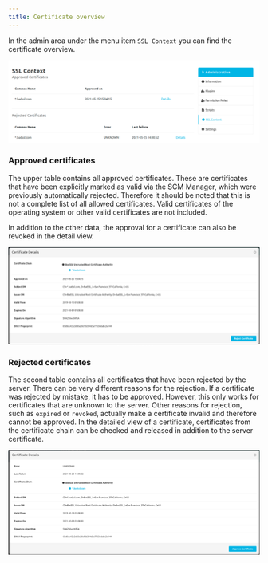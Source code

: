 ```yaml
---
title: Certificate overview
---
```


In the admin area under the menu item `SSL Context` you can find the certificate overview.

![Certificate overview](assets/certificate_overview.png)

### Approved certificates
The upper table contains all approved certificates. These are certificates
that have been explicitly marked as valid via the SCM Manager, which were previously automatically rejected. 
Therefore it should be noted that this is not a complete list of all allowed certificates.
Valid certificates of the operating system or other valid certificates are not included.

In addition to the other data, the approval for a certificate can also be revoked in the detail view.

![Certificate modal](assets/approved_certificate_modal.png)

### Rejected certificates
The second table contains all certificates that have been rejected by the server.
There can be very different reasons for the rejection. If a certificate was rejected by mistake, it has to be approved.
However, this only works for certificates that are unknown to the server.
Other reasons for rejection, such as `expired` or `revoked`, actually make a certificate invalid and therefore cannot be approved.
In the detailed view of a certificate, certificates from the certificate chain can be checked and released in addition to the server certificate.

![Certificate modal](assets/rejected_certificate_modal.png)
